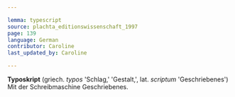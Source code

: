 ```yaml
---

lemma: typescript
source: plachta_editionswissenschaft_1997
page: 139
language: German
contributor: Caroline
last_updated_by: Caroline

---
```


**Typoskript** (griech. _typos_ 'Schlag,' 'Gestalt,', lat. _scriptum_ 'Geschriebenes') Mit der Schreibmaschine Geschriebenes.
